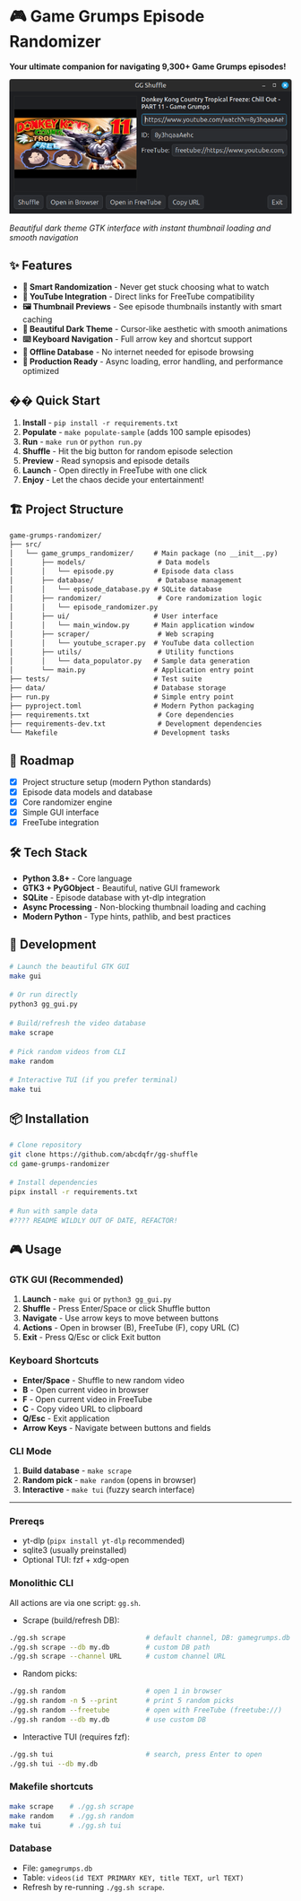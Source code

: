 # 🎮 Game Grumps Episode Randomizer

**Your ultimate companion for navigating 9,300+ Game Grumps episodes!**

![GG Shuffle GUI](Screenshot%20from%202025-09-01%2001-03-47.png)

*Beautiful dark theme GTK interface with instant thumbnail loading and smooth navigation*

## ✨ Features

- **🎲 Smart Randomization** - Never get stuck choosing what to watch
- **🔗 YouTube Integration** - Direct links for FreeTube compatibility  
- **🖼️ Thumbnail Previews** - See episode thumbnails instantly with smart caching
- **🌙 Beautiful Dark Theme** - Cursor-like aesthetic with smooth animations
- **⌨️ Keyboard Navigation** - Full arrow key and shortcut support
- **💾 Offline Database** - No internet needed for episode browsing
- **🚀 Production Ready** - Async loading, error handling, and performance optimized

## �� Quick Start

1. **Install** - `pip install -r requirements.txt`
2. **Populate** - `make populate-sample` (adds 100 sample episodes)
3. **Run** - `make run` or `python run.py`
4. **Shuffle** - Hit the big button for random episode selection
5. **Preview** - Read synopsis and episode details
6. **Launch** - Open directly in FreeTube with one click
7. **Enjoy** - Let the chaos decide your entertainment!

## 🏗️ Project Structure

```
game-grumps-randomizer/
├── src/
│   └── game_grumps_randomizer/     # Main package (no __init__.py)
│       ├── models/                  # Data models
│       │   └── episode.py          # Episode data class
│       ├── database/                # Database management
│       │   └── episode_database.py # SQLite database
│       ├── randomizer/              # Core randomization logic
│       │   └── episode_randomizer.py
│       ├── ui/                     # User interface
│       │   └── main_window.py      # Main application window
│       ├── scraper/                 # Web scraping
│       │   └── youtube_scraper.py  # YouTube data collection
│       ├── utils/                   # Utility functions
│       │   └── data_populator.py   # Sample data generation
│       └── main.py                 # Application entry point
├── tests/                          # Test suite
├── data/                           # Database storage
├── run.py                          # Simple entry point
├── pyproject.toml                  # Modern Python packaging
├── requirements.txt                 # Core dependencies
├── requirements-dev.txt             # Development dependencies
└── Makefile                        # Development tasks
```

## 🎯 Roadmap

- [x] Project structure setup (modern Python standards)
- [x] Episode data models and database
- [x] Core randomizer engine
- [x] Simple GUI interface
- [x] FreeTube integration

## 🛠️ Tech Stack

- **Python 3.8+** - Core language
- **GTK3 + PyGObject** - Beautiful, native GUI framework
- **SQLite** - Episode database with yt-dlp integration
- **Async Processing** - Non-blocking thumbnail loading and caching
- **Modern Python** - Type hints, pathlib, and best practices

## 🚀 Development

```bash
# Launch the beautiful GTK GUI
make gui

# Or run directly
python3 gg_gui.py

# Build/refresh the video database
make scrape

# Pick random videos from CLI
make random

# Interactive TUI (if you prefer terminal)
make tui
```

## 📦 Installation

```bash
# Clone repository
git clone https://github.com/abcdqfr/gg-shuffle
cd game-grumps-randomizer

# Install dependencies
pipx install -r requirements.txt

# Run with sample data
#???? README WILDLY OUT OF DATE, REFACTOR!
```

## 🎮 Usage

### GTK GUI (Recommended)
1. **Launch** - `make gui` or `python3 gg_gui.py`
2. **Shuffle** - Press Enter/Space or click Shuffle button
3. **Navigate** - Use arrow keys to move between buttons
4. **Actions** - Open in browser (B), FreeTube (F), copy URL (C)
5. **Exit** - Press Q/Esc or click Exit button

### Keyboard Shortcuts
- **Enter/Space** - Shuffle to new random video
- **B** - Open current video in browser
- **F** - Open current video in FreeTube
- **C** - Copy video URL to clipboard
- **Q/Esc** - Exit application
- **Arrow Keys** - Navigate between buttons and fields

### CLI Mode
1. **Build database** - `make scrape`
2. **Random pick** - `make random` (opens in browser)
3. **Interactive** - `make tui` (fuzzy search interface)

---

### Prereqs
- yt-dlp (`pipx install yt-dlp` recommended)
- sqlite3 (usually preinstalled)
- Optional TUI: fzf + xdg-open

### Monolithic CLI
All actions are via one script: `gg.sh`.

- Scrape (build/refresh DB):
```sh
./gg.sh scrape                    # default channel, DB: gamegrumps.db
./gg.sh scrape --db my.db         # custom DB path
./gg.sh scrape --channel URL      # custom channel URL
```

- Random picks:
```sh
./gg.sh random                    # open 1 in browser
./gg.sh random -n 5 --print       # print 5 random picks
./gg.sh random --freetube         # open with FreeTube (freetube://)
./gg.sh random --db my.db         # use custom DB
```

- Interactive TUI (requires fzf):
```sh
./gg.sh tui                       # search, press Enter to open
./gg.sh tui --db my.db
```

### Makefile shortcuts
```sh
make scrape    # ./gg.sh scrape
make random    # ./gg.sh random
make tui       # ./gg.sh tui
```

### Database
- File: `gamegrumps.db`
- Table: `videos(id TEXT PRIMARY KEY, title TEXT, url TEXT)`
- Refresh by re-running `./gg.sh scrape`.
